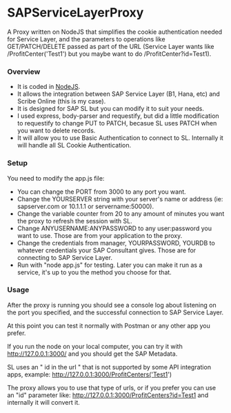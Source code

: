 # SAPServiceLayerProxy
A Proxy written on NodeJS that simplifies the cookie authentication needed for Service Layer, and the parameters to operations like GET/PATCH/DELETE passed as part of the URL (Service Layer wants like /ProfitCenter('Test1') but you maybe want to do /ProfitCenter?id=Test1).

### Overview
- It is coded in [NodeJS](https://nodejs.org/en/).
- It allows the integration between SAP Service Layer (B1, Hana, etc) and Scribe Online (this is my case).
- It is designed for SAP SL but you can modify it to suit your needs.
- I used express, body-parser and requestify, but did a little modification to requestify to change PUT to PATCH, becasue SL uses PATCH when you want to delete records.
- It will allow you to use Basic Authentication to connect to SL.  Internally it will handle all SL Cookie Authentication.

### Setup
You need to modify the app.js file:
- You can change the PORT from 3000 to any port you want.
- Change the YOURSERVER string with your server's name or address (ie: sapserver.com or 10.1.1.1 or servername:50000).
- Change the variable counter from 20 to any amount of minutes you want the proxy to refresh the session with SL.
- Change ANYUSERNAME:ANYPASSWORD to any user:password you want to use.  Those are from your application to the proxy.
- Change the credentials from manager, YOURPASSWORD, YOURDB to whatever credentials your SAP Consultant gives.  Those are for connecting to SAP Service Layer.
- Run with "node app.js" for testing.  Later you can make it run as a service, it's up to you the method you choose for that.

### Usage
After the proxy is running you should see a console log about listening on the port you specified, and the successful connection to SAP Service Layer.

At this point you can test it normally with Postman or any other app you prefer.

If you run the node on your local computer, you can try it with http://127.0.0.1:3000/ and you should get the SAP Metadata.

SL uses an " id in the url " that is not supported by some API integration apps, example: http://127.0.0.1:3000/ProfitCenters('Test1') 

The proxy allows you to use that type of urls, or if you prefer you can use an "id" parameter like: http://127.0.0.1:3000/ProfitCenters?id=Test1 and internally it will convert it.
